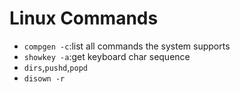 Linux Commands
======================
+ ``compgen -c``:list all commands the system supports
+ ``showkey -a``:get keyboard char sequence
+ ``dirs``,``pushd``,``popd``
+ ``disown -r``
